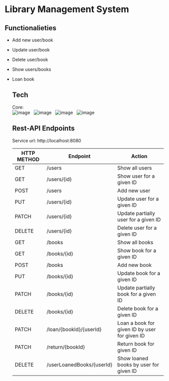 # Library Management System

## Functionalieties
- Add new user/book
- Update user/book
- Delete user/book
- Show users/books
- Loan book

  ## Tech
  Core: <br>
  ![image](https://img.shields.io/badge/17-Java-orange?style=for-the-badge) &nbsp;
  ![image](https://img.shields.io/badge/apache_maven-C71A36?style=for-the-badge&logo=apachemaven&logoColor=white) &nbsp;
  ![image](https://img.shields.io/badge/Spring_Boot-F2F4F9?style=for-the-badge&logo=spring) &nbsp;
  ![image](https://shields.io/badge/MySQL-lightgrey?logo=mysql&style=plastic&logoColor=white&labelColor=blue) &nbsp;

  ## Rest-API Endpoints

  Service url: http://localhost:8080

  | HTTP METHOD | Endpoint           | Action                                      |
  |-------------|--------------------|---------------------------------------------|
  | GET         | /users             | Show all users                              |
  | GET         | /users/{id}        | Show user for a given ID                    |
  | POST        | /users             | Add new user                                |
  | PUT         | /users/{id}        | Update user for a given ID                  |
  | PATCH       | /users/{id}        | Update partially user for a given ID        |
  | DELETE      | /users/{id}        | Delete user for a given ID                  |
  | GET         | /books             | Show all books                              |
  | GET         | /books/{id}        | Show book for a given ID                    |
  | POST        | /books             | Add new book                                |
  | PUT         | /books/{id}        | Update book for a given ID                  |
  | PATCH       | /books/{id}        | Update partially book for a given ID        |
  | DELETE      | /books/{id}        | Delete book for a given ID                  |
  | PATCH       | /loan/{bookId}/{userId}  | Loan a book for given ID by user for given ID |
  | PATCH       | /return/{bookId}         | Return book for given ID                      |
  | DELETE      | /userLoanedBooks/{userId}| Show loaned books by user for given ID        |

